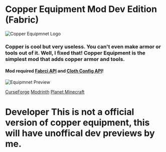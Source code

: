 # Copper Equipment Mod Dev Edition (Fabric)
![Copper Equipmnet Logo](https://i.imgur.com/pe7LqYx.png)

### Copper is cool but very useless. You can't even make armor or tools out of it. Well, I fixed that! Copper Equipment is the simplest mod that adds copper armor and tools.

#### Mod required [Fabrci API](https://www.curseforge.com/minecraft/mc-mods/fabric-api) and [Cloth Config API](https://www.curseforge.com/minecraft/mc-mods/cloth-config)!

![Equipmnet Preview](https://i.imgur.com/BXMFO1O.png)

[CurseForge](https://www.curseforge.com/minecraft/mc-mods/copper-equipment-fabric) [Modrinth](https://modrinth.com/mod/copper-equipment) [Planet Minecraft](https://www.planetminecraft.com/mod/copper-equipment/)

# Developer This is not a official version of copper equipment, this will have unoffical dev previews by me.
